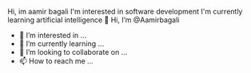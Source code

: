 Hi, im aamir bagali
I'm interested in software development 
I'm currently learning artificial intelligence 👋 Hi, I’m @Aamirbagali
- 👀 I’m interested in ...
- 🌱 I’m currently learning ...
- 💞️ I’m looking to collaborate on ...
- 📫 How to reach me ...

<!---
Aamirbagali/Aamirbagali is a ✨ special ✨ repository because its `README.md` (this file) appears on your GitHub profile.
You can click the Preview link to take a look at your changes.
--->
